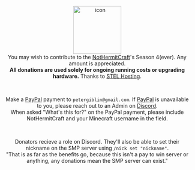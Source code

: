 <p align="center"><img src="https://i.imgur.com/ADE1Tic.png" height="128" alt="icon"> <br>
You may wish to contribute to the <a href="https://www.planetminecraft.com/server/nothermitcraft">NotHermitCraft</a>'s Season 4(ever). Any amount is appreciated.<br>
<b>All donations are used solely for ongoing running costs or upgrading hardware.</b> Thanks to <a href=https://stelhosting.com/>STEL Hosting</a>. </p>
  <br>
<p align="center">Make a <a href="https://www.paypal.com/myaccount/transfer/homepage/pay">PayPal</a> payment to <code>petergiblin@gmail.com</code>. If <a href="https://www.paypal.com/myaccount/transfer/homepage/pay">PayPal</a> is unavailable to you, please reach out to an Admin on <a href="https://discord.gg/spUkpDxJcz">Discord</a>. <br>
When asked "What's this for?" on the PayPal payment, please include NotHermitCraft and your Minecraft username in the field. </p>
<br>
<p align="center">Donators recieve a role on Discord. They'll also be able to set their nickname on the SMP server using <code>/nick set "nickname"</code>. <br>
"That is as far as the benefits go, because this isn't a pay to win server or anything, any donations mean the SMP server can exist." </p>
